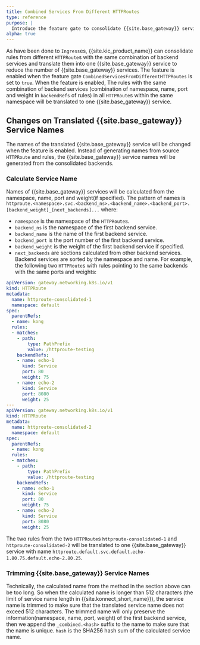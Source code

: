 ```yaml
---
title: Combined Services From Different HTTPRoutes 
type: reference
purpose: |
  Introduce the feature gate to consolidate {{site.base_gateway}} services by combining rules from different HTTPRoutes
alpha: true
---
```


As have been done to `Ingress`es, {{site.kic_product_name}} can consolidate rules from different `HTTPRoute`s with the same
combination of backend services and translate them into one {{site.base_gateway}} service to reduce the number of {{site.base_gateway}} services.
The feature is enabled when the feature gate `CombinedServicesFromDifferentHTTPRoutes` is set to `true`.
When the feature is enabled, The rules with the same combination of backend services (combination of namespace, name, port and weight in `backendRefs` of rules)
in all `HTTPRoute`s within the same namespace will be translated to one {{site.base_gateway}} service.

## Changes on Translated {{site.base_gateway}} Service Names

The names of the translated {{site.base_gateway}} service will be changed when the feature is enabled. Instead of generating names from source `HTTPRoute`
and rules, the {{site.base_gateway}} service names will be generated from the consolidated backends.

### Calculate Service Name

Names of {{site.base_gateway}} services will be calculated from the namespace, name, port and weight(if specified). The pattern of names is
`httproute.<namespace>.svc.<backend_ns>.<backend_name>.<backend_port>.[backend_weight]_[next_backends]...` where:
 - `namespace` is the namespace of the `HTTPRoute`s.
 - `backend_ns` is the namespace of the first backend service.
 - `backend_name` is the name of the first backend service.
 - `backend_port` is the port number of the first backend service.
 - `backend_weight` is the weight of the first backend service if specified.
 - `next_backends` are sections calculated from other backend services. Backend services are sorted by the namespace and name.
For example, the following two `HTTPRoute`s with rules pointing to the same backends with the same ports and weights:

```yaml
apiVersion: gateway.networking.k8s.io/v1
kind: HTTPRoute
metadata:
  name: httproute-consolidated-1
  namespace: default
spec:
  parentRefs:
  - name: kong
  rules:
  - matches:
    - path:
        type: PathPrefix
        value: /httproute-testing
    backendRefs:
    - name: echo-1
      kind: Service
      port: 80
      weight: 75
    - name: echo-2
      kind: Service
      port: 8080
      weight: 25
---
apiVersion: gateway.networking.k8s.io/v1
kind: HTTPRoute
metadata:
  name: httproute-consolidated-2
  namespace: default
spec:
  parentRefs:
  - name: kong
  rules:
  - matches:
    - path:
        type: PathPrefix
        value: /httproute-testing
    backendRefs:
    - name: echo-1
      kind: Service
      port: 80
      weight: 75
    - name: echo-2
      kind: Service
      port: 8080
      weight: 25
```

The two rules from the two `HTTPRoute`s `httproute-consolidated-1` and `httproute-consolidated-2` will be translated to one {{site.base_gateway}} service
with name `httproute.default.svc.default.echo-1.80.75.default.echo-2.80.25`.

### Trimming {{site.base_gateway}} Service Names

Technically, the calculated name from the method in the section above can be too long. So when the calculated name is longer than 512 characters (the limit of service name length in {{site.konnect_short_name}}),
the service name is trimmed to make sure that the translated service name does not exceed 512 characters. The trimmed name will only preserve the information(namespace, name, port, weight) of the first backend service,
then we append the `_combined.<hash>` suffix to the name to make sure that the name is unique. `hash` is the SHA256 hash sum of the calculated service name.